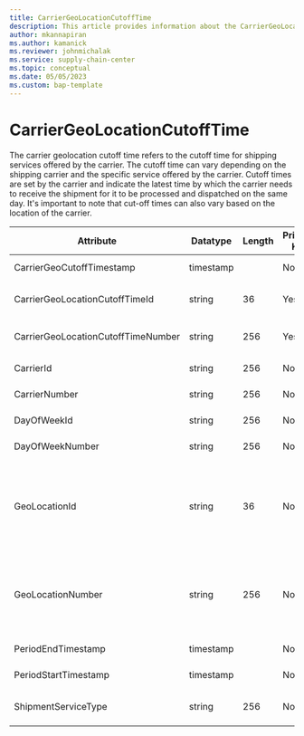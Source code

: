 ```yaml
---
title: CarrierGeoLocationCutoffTime
description: This article provides information about the CarrierGeoLocationCutoffTime entity.
author: mkannapiran
ms.author: kamanick
ms.reviewer: johnmichalak
ms.service: supply-chain-center
ms.topic: conceptual
ms.date: 05/05/2023
ms.custom: bap-template
---
```


# **CarrierGeoLocationCutoffTime**

The carrier geolocation cutoff time refers to the cutoff time for shipping services offered by the carrier. The cutoff time can vary depending on the shipping carrier and the specific service offered by the carrier. Cutoff times are set by the carrier and indicate the latest time by which the carrier needs to receive the shipment for it to be processed and dispatched on the same day. It's important to note that cut-off times can also vary based on the location of the carrier.


|	Attribute	|	Datatype	|	Length	|	Primary Key	|	Description	|
|---------------|--------|------|----------|-----------|
|	CarrierGeoCutoffTimestamp	|	timestamp	|		|	No	|	The cutoff time of the carrier.	|
|	CarrierGeoLocationCutoffTimeId	|	string	|	36	|	Yes	|	The unique ID of the carrier location cutoff time.	|
|	CarrierGeoLocationCutoffTimeNumber	|	string	|	256	|	Yes	|	The unique number of the carrier location cutoff time.	|
|	CarrierId	|	string	|	256	|	No	|	The unique ID of the carrier.	|
|	CarrierNumber	|	string	|	256	|	No	|	The unique number of the carrier.	|
|	DayOfWeekId	|	string	|	256	|	No	|	The ID of the day of the week.	|
|	DayOfWeekNumber	|	string	|	256	|	No	|	The unique number of day of the week.	|
|	GeoLocationId	|	string	|	36	|	No	|	The unique identifier of a Location. GeoLocationID is autogenerated by Supply Chain Center or Microsoft Dynamics 365 applications.	|
|	GeoLocationNumber	|	string	|	256	|	No	|	The unique number of a location. GeoLocationNumber is a referenced in an external system to identify the unique location.	|
|	PeriodEndTimestamp	|	timestamp	|		|	No	|	Validity end date of this record.	|
|	PeriodStartTimestamp	|	timestamp	|		|	No	|	Validity start date of this record.	|
|	ShipmentServiceType	|	string	|	256	|	No	|	Type of service provided by the carrier.	|
